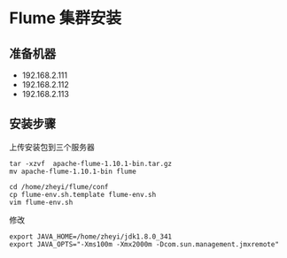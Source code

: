 # Flume 集群安装

## 准备机器

* 192.168.2.111
* 192.168.2.112
* 192.168.2.113

## 安装步骤

上传安装包到三个服务器

	tar -xzvf  apache-flume-1.10.1-bin.tar.gz
	mv apache-flume-1.10.1-bin flume
	
	cd /home/zheyi/flume/conf
	cp flume-env.sh.template flume-env.sh
	vim flume-env.sh
	
修改

	export JAVA_HOME=/home/zheyi/jdk1.8.0_341
	export JAVA_OPTS="-Xms100m -Xmx2000m -Dcom.sun.management.jmxremote"